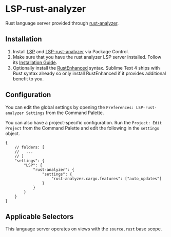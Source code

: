 # LSP-rust-analyzer

Rust language server provided through [rust-analyzer](https://github.com/rust-analyzer/rust-analyzer).

## Installation

1. Install [LSP](https://packagecontrol.io/packages/LSP) and [LSP-rust-analyzer](https://packagecontrol.io/packages/LSP-rust-analyzer) via Package Control.
2. Make sure that you have the rust analyzer LSP server installed. Follow its [Installation Guide](https://rust-analyzer.github.io/manual.html#rust-analyzer-language-server-binary).
3. Optionally install the [RustEnhanced](https://packagecontrol.io/packages/Rust%20Enhanced) syntax. Sublime Text 4 ships with Rust syntax already so only install RustEnhanced if it provides additional benefit to you.

## Configuration

You can edit the global settings by opening the `Preferences: LSP-rust-analyzer Settings` from the Command Palette.

You can also have a project-specific configuration. Run the `Project: Edit Project` from the Command Palette and edit the following in the `settings` object.

```jsonc
{
    // folders: [
    //   ...
    // ]
    "settings": {
        "LSP": {
            "rust-analyzer": {
                "settings": {
                    "rust-analyzer.cargo.features": ["auto_updates"]
                }
            }
        }
    }
}
```

## Applicable Selectors

This language server operates on views with the `source.rust` base scope.
